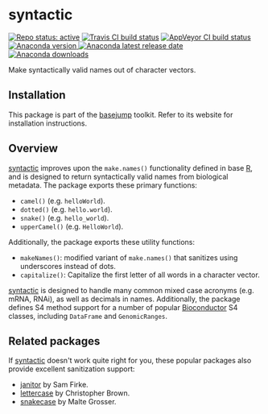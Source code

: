 # syntactic

[![Repo status: active](https://www.repostatus.org/badges/latest/active.svg)](https://www.repostatus.org/#active)
[![Travis CI build status](https://travis-ci.com/acidgenomics/syntactic.svg?branch=master)](https://travis-ci.com/acidgenomics/syntactic)
[![AppVeyor CI build status](https://ci.appveyor.com/api/projects/status/9alj3hqmvfha9a02/branch/master?svg=true)](https://ci.appveyor.com/project/mjsteinbaugh/syntactic/branch/master)
[![Anaconda version](https://anaconda.org/bioconda/r-syntactic/badges/version.svg) ![Anaconda latest release date](https://anaconda.org/bioconda/r-syntactic/badges/latest_release_date.svg) ![Anaconda downloads](https://anaconda.org/bioconda/r-syntactic/badges/downloads.svg)](https://anaconda.org/bioconda/r-syntactic)

Make syntactically valid names out of character vectors.

## Installation

This package is part of the [basejump][] toolkit. Refer to its website for installation instructions.

## Overview

[syntactic][] improves upon the `make.names()` functionality defined in base [R][], and is designed to return syntactically valid names from biological metadata. The package exports these primary functions:

- `camel()` (e.g. `helloWorld`).
- `dotted()` (e.g. `hello.world`).
- `snake()` (e.g. `hello_world`).
- `upperCamel()` (e.g. `HelloWorld`).

Additionally, the package exports these utility functions:

- `makeNames()`: modified variant of `make.names()` that sanitizes using underscores instead of dots.
- `capitalize()`: Capitalize the first letter of all words in a character vector.

[syntactic][] is designed to handle many common mixed case acronyms (e.g. mRNA, RNAi), as well as decimals in names. Additionally, the package defines S4 method support for a number of popular [Bioconductor][] S4 classes, including `DataFrame` and `GenomicRanges`.

## Related packages

If [syntactic][] doesn't work quite right for you, these popular packages also provide excellent sanitization support:

- [janitor][] by Sam Firke.
- [lettercase][] by Christopher Brown.
- [snakecase][] by Malte Grosser.

[Bioconductor]: https://bioconductor.org/
[R]: https://www.r-project.org/
[basejump]: https://basejump.acidgenomics.com/
[janitor]: https://cran.r-project.org/package=janitor
[lettercase]: https://cran.r-project.org/package=lettercase
[snakecase]: https://cran.r-project.org/package=snakecase
[syntactic]: https://syntactic.acidgenomics.com/
